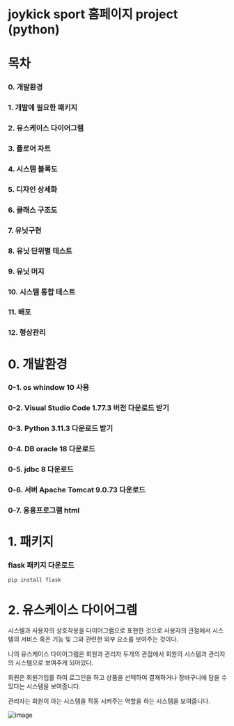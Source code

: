 # joykick sport 홈페이지 project (python)
# 목차
### 0. 개발환경
### 1. 개발에 필요한 패키지
### 2. 유스케이스 다이어그램
### 3. 플로어 차트
### 4. 시스템 블록도
### 5. 디자인 상세화
### 6. 클래스 구조도
### 7. 유닛구현
### 8. 유닛 단위별 테스트
### 9. 유닛 머지
### 10. 시스템 통합 테스트
### 11. 배포
### 12. 형상관리
# 0. 개발환경
### 0-1. os whindow 10 사용
### 0-2. Visual Studio Code 1.77.3 버전 다운로드 받기
### 0-3. Python 3.11.3 다운로드 받기
### 0-4. DB oracle 18 다운로드
### 0-5. jdbc 8 다운로드
### 0-6. 서버 Apache Tomcat 9.0.73 다운로드
### 0-7. 응용프로그램 html 
# 1. 패키지
### flask 패키지 다운로드
```
pip install flask
```
# 2. 유스케이스 다이어그렘
시스템과 사용자의 상호작용을 다이어그램으로 표현한 것으로 사용자의 관점에서 시스템의 서비스 혹은 기능 및 그와 관련한 외부 요소를 보여주는 것이다.

나의 유스케이스 다이어그렘은 회원과 관리자 두개의 관점에서 회원의 시스템과 관리자의 시스템으로 보여주게 되어있다.

회원은 회원가입를 하여 로그인을 하고 상품을 선택하여 결재하거나 장바구니에 담을 수 있다는 시스템을 보여줍니다.

관리자는 회원이 아는 시스템을 작동 시켜주는 역할을 하는 시스템을 보여줍니다.

![image](https://user-images.githubusercontent.com/104752580/231624445-f8e125e9-025a-40ba-8e2f-8862cdbbcc0a.png)

